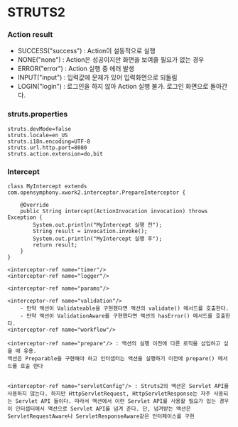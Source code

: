 # STRUTS2





### Action result

* SUCCESS\("success"\) : Action이 설동적으로 실행
* NONE\("none"\) : Action은 성공이지만 화면을 보여줄 필요가 없는 경우
* ERROR\("error"\) : Action 실행 중 에러 발생
* INPUT\("input"\) : 입력값에 문제가 있어 입력화면으로 되돌림
* LOGIN\("login"\) : 로그인을 하지 않아 Action 실행 불가. 로그인 화면으로 돌아간다.

### struts.properties

```text
struts.devMode=false
struts.locale=en_US
struts.i18n.encoding=UTF-8 
struts.url.http.port=8080 
struts.action.extension=do,bit
```

### Intercept

```text
class MyIntercept extends com.opensymphony.xwork2.interceptor.PrepareInterceptor {

	@Override
	public String intercept(ActionInvocation invocation) throws Exception {
		System.out.println("MyIntercept 실행 전");
		String result = invocation.invoke();
		System.out.println("MyIntercept 실행 후");
		return result;
	}
}
```

```text
<interceptor-ref name="timer"/>
<interceptor-ref name="logger"/>

<interceptor-ref name="params"/>

<interceptor-ref name="validation"/>
    - 만약 액션이 Validateable을 구현했다면 액션의 validate() 메서드를 호출한다.
    - 만약 액션이 ValidationAware를 구현했다면 액션의 hasError() 메서드를 호출한다.
<interceptor-ref name="workflow"/>
	
<interceptor-ref name="prepare"/> : 액션의 실행 이전에 다른 로직을 삽입하고 싶을 때 유용. 
액션은 Preparable을 구현해야 하고 인터셉터는 액션을 실행하기 이전에 prepare() 메서드를 호출 한다


<interceptor-ref name="servletConfig"/> : Struts2의 액션은 Servlet API를 사용하지 않는다. 하지만 HttpServletRequest, HttpServletResponse는 자주 사용되는 Servlet API 들이다. 따라서 액션에서 이런 Servlet API를 사용할 필요가 있는 경우 이 인터셉터에서 액션으로 Servlet API를 넘겨 준다. 단, 넘겨받는 액션은 ServletRequestAware나 ServletResponseAware같은 인터페이스를 구현
```












